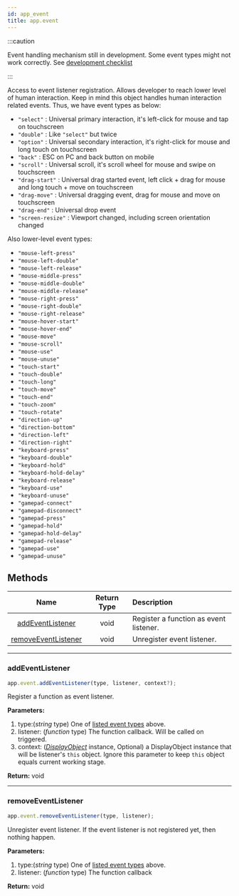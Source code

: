 ```yaml
---
id: app_event
title: app.event
---
```


:::caution

Event handling mechanism still in development. Some event types might not work correctly. See [development checklist](/docs/dev_checklist/pre_alpha)

:::

Access to event listener registration. Allows developer to reach lower level of human interaction. Keep in mind this object handles human interaction related events. Thus, we have event types as below:

- `"select"` : Universal primary interaction, it's left-click for mouse and tap on touchscreen
- `"double"` : Like `"select"` but twice
- `"option"` : Universal secondary interaction, it's right-click for mouse and long touch on touchscreen
- `"back"` : ESC on PC and back button on mobile
- `"scroll"` : Universal scroll, it's scroll wheel for mouse and swipe on touchscreen
- `"drag-start"` : Universal drag started event, left click + drag for mouse and long touch + move on touchscreen
- `"drag-move"` : Universal dragging event, drag for mouse and move on touchscreen
- `"drag-end"` : Universal drop event
- `"screen-resize"` : Viewport changed, including screen orientation changed

Also lower-level event types:

- `"mouse-left-press"`
- `"mouse-left-double"`
- `"mouse-left-release"`
- `"mouse-middle-press"`
- `"mouse-middle-double"`
- `"mouse-middle-release"`
- `"mouse-right-press"`
- `"mouse-right-double"`
- `"mouse-right-release"`
- `"mouse-hover-start"`
- `"mouse-hover-end"`
- `"mouse-move"`
- `"mouse-scroll"`
- `"mouse-use"`
- `"mouse-unuse"`
- `"touch-start"`
- `"touch-double"`
- `"touch-long"`
- `"touch-move"`
- `"touch-end"`
- `"touch-zoom"`
- `"touch-rotate"`
- `"direction-up"`
- `"direction-bottom"`
- `"direction-left"`
- `"direction-right"`
- `"keyboard-press"`
- `"keyboard-double"`
- `"keyboard-hold"`
- `"keyboard-hold-delay"`
- `"keyboard-release"`
- `"keyboard-use"`
- `"keyboard-unuse"`
- `"gamepad-connect"`
- `"gamepad-disconnect"`
- `"gamepad-press"`
- `"gamepad-hold"`
- `"gamepad-hold-delay"`
- `"gamepad-release"`
- `"gamepad-use"`
- `"gamepad-unuse"`

## Methods

| Name | Return Type | Description |
| :-: | :-: | :-- |
| [addEventListener](#addeventlistener) | void | Register a function as event listener. |
| [removeEventListener](#removeeventlistener) | void | Unregister event listener. |

---

### addEventListener

```javascript
app.event.addEventListener(type, listener, context?);
```

Register a function as event listener.

**Parameters:**

1. type:(_string_ type) One of [listed event types](#) above.
2. listener: (_function_ type) The function callback. Will be called on triggered.
3. context: ([_DisplayObject_](/docs/reference-widgets/displayobject) instance, Optional) a DisplayObject instance that will be listener's `this` object. Ignore this parameter to keep `this` object equals current working stage.

**Return:** void

---

### removeEventListener

```javascript
app.event.removeEventListener(type, listener);
```

Unregister event listener. If the event listener is not registered yet, then nothing happen.

**Parameters:**

1. type:(_string_ type) One of [listed event types](#) above.
2. listener: (_function_ type) The function callback

**Return:** void
